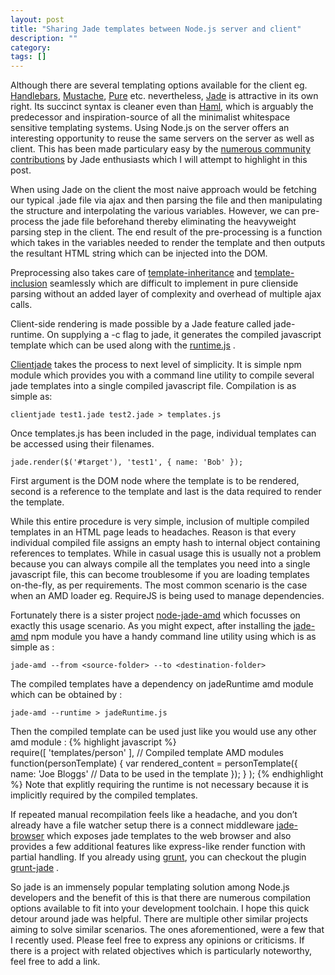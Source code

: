 ```yaml
---
layout: post
title: "Sharing Jade templates between Node.js server and client"
description: ""
category: 
tags: []
---
```


Although there are several templating options available for the client eg. [Handlebars](http://www.lorefnon.com/blog/handlebarsjs.com), [Mustache](http://www.lorefnon.com/blog/mustache.github.com), [Pure](http://www.lorefnon.com/blog/beebole.com/pure/) etc. nevertheless, [Jade](http://www.lorefnon.com/blog/jade-lang.com/) is attractive in its own right.  Its succinct syntax is cleaner even than [Haml](http://www.lorefnon.com/blog/haml.info), which is arguably the predecessor and inspiration-source of all the minimalist whitespace sensitive templating systems. Using Node.js on the server offers an interesting opportunity to reuse the same servers on the server as well as client. This has been made particulary easy by the [numerous community contributions](https://github.com/search?q=jade&ref=commandbar) by Jade enthusiasts which I will attempt to highlight in this post.

When using Jade on the client the most naive approach would be  fetching our typical .jade file via ajax and then parsing the file and then  manipulating the structure and  interpolating the various variables. However,  we can pre-process the jade file beforehand thereby eliminating the heavyweight parsing step in the client. The end result of the pre-processing is a function which takes in the variables needed to render the template and then outputs the resultant HTML string which can be injected into the DOM.

Preprocessing also takes care of [template-inheritance](https://github.com/visionmedia/jade#template-inheritance) and [template-inclusion](https://github.com/visionmedia/jade#includes) seamlessly which are difficult to implement in pure clienside parsing without an added layer of complexity and overhead of multiple ajax calls.

Client-side rendering is made possible by a Jade feature called jade-runtime. On supplying a -c flag to jade, it generates the compiled javascript template which can be used along with the [runtime.js](https://github.com/visionmedia/jade/blob/master/runtime.js) .

[Clientjade](https://github.com/jgallen23/clientjade) takes the process to next level of simplicity.  It is simple npm module which provides you with a command line utility to compile several jade templates into a single compiled javascript file. Compilation is as simple as:

    clientjade test1.jade test2.jade > templates.js
	
Once templates.js has been included in the page,  individual templates can be accessed using their filenames.

    jade.render($('#target'), 'test1', { name: 'Bob' });

First argument is the DOM node where the template is to be rendered, second is a reference to the template and last is the data required to render the template.

While this entire procedure is very simple, inclusion of multiple compiled templates in an HTML page leads to headaches.  Reason is that every individual compiled file assigns an empty hash to internal object containing references to templates. While in casual usage this is usually not a problem because you can always compile all the templates you need into a single javascript file, this can become troublesome if you are loading templates on-the-fly, as per requirements. The most common scenario is the case when an AMD loader eg. RequireJS is being used to manage dependencies.

Fortunately there is a sister project [node-jade-amd](https://github.com/mysociety/node-jade-amd) which focusses on exactly this usage scenario. As you might expect, after installing the [jade-amd](https://github.com/mysociety/node-jade-amd) npm module you have a handy command line utility using which is as simple as :

    jade-amd --from <source-folder> --to <destination-folder>
	
The compiled templates have a dependency on jadeRuntime amd module which can be obtained by :

    jade-amd --runtime > jadeRuntime.js

Then the compiled template can be used just like you would use any other amd module :
{% highlight javascript %}	
require([ 'templates/person' ],            // Compiled template AMD modules
    function(personTemplate) {
        var rendered_content = personTemplate({
              name: 'Joe Bloggs'                // Data to be used in the template
         });
    }
);
{% endhighlight %}
Note that explitly requiring the runtime is not necessary because it is implicitly required by the compiled templates.

If repeated manual recompilation feels like a headache, and you don’t already have a file watcher setup there is a connect middleware [jade-browser](https://github.com/storify/jade-browser) which exposes jade templates to the web browser and also provides a few additional features like express-like render function with partial handling. If you already using [grunt](http://www.lorefnon.com/blog/gruntjs.com), you can checkout the plugin [grunt-jade](https://github.com/phated/grunt-jade) .

So jade is an immensely popular templating solution among Node.js developers and the benefit of this is that there are numerous compilation options available to fit into your development toolchain.  I hope this quick detour around jade was helpful.  There are multiple other similar projects aiming to solve similar scenarios.  The ones aforementioned, were a few that I recently used. Please feel free to express any opinions or criticisms. If there is a project with related objectives which is particularly noteworthy,  feel free to add a link.

